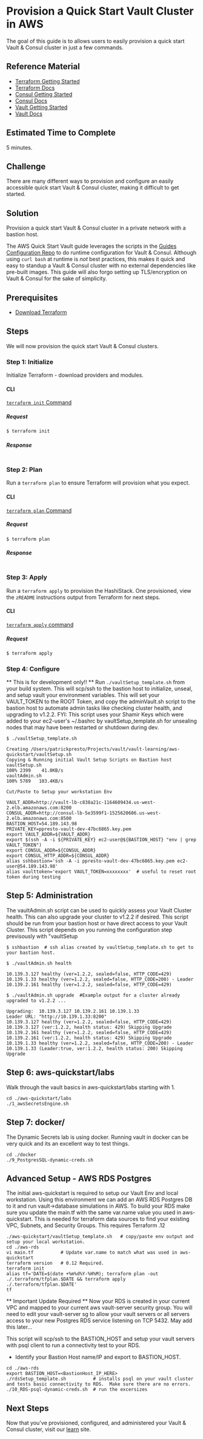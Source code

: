 # Provision a Quick Start Vault Cluster in AWS

The goal of this guide is to allows users to easily provision a quick start Vault & Consul cluster in just a few commands.

## Reference Material

- [Terraform Getting Started](https://www.terraform.io/intro/getting-started/install.html)
- [Terraform Docs](https://www.terraform.io/docs/index.html)
- [Consul Getting Started](https://www.consul.io/intro/getting-started/install.html)
- [Consul Docs](https://www.consul.io/docs/index.html)
- [Vault Getting Started](https://www.vaultproject.io/intro/getting-started/install.html)
- [Vault Docs](https://www.vaultproject.io/docs/index.html)

## Estimated Time to Complete

5 minutes.

## Challenge

There are many different ways to provision and configure an easily accessible quick start Vault & Consul cluster, making it difficult to get started.

## Solution

Provision a quick start Vault & Consul cluster in a private network with a bastion host.

The AWS Quick Start Vault guide leverages the scripts in the [Guides Configuration Repo](https://github.com/hashicorp/guides-configuration) to do runtime configuration for Vault & Consul. Although using `curl bash` at runtime is _not_ best practices, this makes it quick and easy to standup a Vault & Consul cluster with no external dependencies like pre-built images. This guide will also forgo setting up TLS/encryption on Vault & Consul for the sake of simplicity.

## Prerequisites

- [Download Terraform](https://www.terraform.io/downloads.html)

## Steps

We will now provision the quick start Vault & Consul clusters.

### Step 1: Initialize

Initialize Terraform - download providers and modules.

#### CLI

[`terraform init` Command](https://www.terraform.io/docs/commands/init.html)

##### Request

```sh
$ terraform init
```

##### Response
```
```

### Step 2: Plan

Run a `terraform plan` to ensure Terraform will provision what you expect.

#### CLI

[`terraform plan` Command](https://www.terraform.io/docs/commands/plan.html)

##### Request

```sh
$ terraform plan
```

##### Response
```
```

### Step 3: Apply

Run a `terraform apply` to provision the HashiStack. One provisioned, view the `zREADME` instructions output from Terraform for next steps.

#### CLI

[`terraform apply` command](https://www.terraform.io/docs/commands/apply.html)

##### Request

```sh
$ terraform apply
```

### Step 4: Configure

** This is for development only!! **
Run `./vaultSetup_template.sh` from your build system.  This will scp/ssh to the bastion host to initialize, unseal, and setup vault your environment variables.  This will set your VAULT_TOKEN to the ROOT Token, and copy the adminVault.sh script to the bastion host to automate admin tasks like checking cluster health, and upgrading to v1.2.2.  FYI:  This script uses your Shamir Keys which were added to your ec2-user's ~/.bashrc by vaultSetup_template.sh for unsealing nodes that may have been restarted or shutdown during dev.

```
$ ./vaultSetup_template.sh

Creating /Users/patrickpresto/Projects/vault/vault-learning/aws-quickstart/vaultSetup.sh
Copying & Running initial Vault Setup Scripts on Bastion host
vaultSetup.sh                                                                                                                                100% 2399    41.0KB/s
vaultAdmin.sh                                                                                                                                100% 5789   103.4KB/s 

Cut/Paste to Setup your workstation Env

VAULT_ADDR=http://vault-lb-c838a21c-1164609434.us-west-2.elb.amazonaws.com:8200
CONSUL_ADDR=http://consul-lb-5e3599f1-1525620606.us-west-2.elb.amazonaws.com:8500
BASTION_HOST=54.189.143.98
PRIVATE_KEY=ppresto-vault-dev-47bc6865.key.pem
export VAULT_ADDR=${VAULT_ADDR}
export $(ssh -A -i ${PRIVATE_KEY} ec2-user@${BASTION_HOST} "env | grep VAULT_TOKEN")
export CONSUL_ADDR=${CONSUL_ADDR}
export CONSUL_HTTP_ADDR=${CONSUL_ADDR}
alias sshbastion='ssh -A -i ppresto-vault-dev-47bc6865.key.pem ec2-user@54.189.143.98'
alias vaulttoken='export VAULT_TOKEN=xxxxxxxx'  # useful to reset root token during testing
```

## Step 5: Administration

The vaultAdmin.sh script can be used to quickly assess your Vault Cluster health.  This can also upgrade your cluster to v1.2.2 if desired.  This script should be run from your bastion host or have direct access to your Vault Cluster.  This script depends on you running the configuration step previsously with "vaultSetup

```
$ sshbastion  # ssh alias created by vaultSetup_template.sh to get to your bastion host.

$ ./vaultAdmin.sh health

10.139.3.127 healthy (ver=1.2.2, sealed=false, HTTP_CODE=429)
10.139.1.33 healthy (ver=1.2.2, sealed=false, HTTP_CODE=200) - Leader
10.139.2.161 healthy (ver=1.2.2, sealed=false, HTTP_CODE=429)

$ ./vaultAdmin.sh upgrade  #Example output for a cluster already upgraded to v1.2.2 ...

Upgrading:  10.139.3.127 10.139.2.161 10.139.1.33
Leader URL: "http://10.139.1.33:8200"
10.139.3.127 healthy (ver=1.2.2, sealed=false, HTTP_CODE=429)
10.139.3.127 (ver:1.2.2, health status: 429) Skipping Upgrade
10.139.2.161 healthy (ver=1.2.2, sealed=false, HTTP_CODE=429)
10.139.2.161 (ver:1.2.2, health status: 429) Skipping Upgrade
10.139.1.33 healthy (ver=1.2.2, sealed=false, HTTP_CODE=200) - Leader
10.139.1.33 (Leader:true, ver:1.2.2, health status: 200) Skipping Upgrade
```

## Step 6: aws-quickstart/labs

Walk through the vault basics in aws-quickstart/labs starting with 1. 

```
cd ./aws-quickstart/labs
./1_awsSecretsEngine.sh
```

## Step 7: docker/

The Dynamic Secrets lab is using docker.  Running vault in docker can be very quick and its an excellent way to test things.
```
cd ./docker
./9_PostgresSQL-dynamic-creds.sh
```

## Advanced Setup - AWS RDS Postgres
The initial aws-quickstart is required to setup our Vault Env and local workstation.  Using this environment we can add an AWS RDS Postgres DB to it and run vault->database simulations in AWS.  To build your RDS make sure you update the main.tf with the same var.name value you used in aws-quickstart.  This is needed for terraform data sources to find your existing VPC, Subnets, and Security Groups.  This requires Terraform .12

```
./aws-quickstart/vaultSetup_template.sh   # copy/paste env output and setup your local workstation.
cd ./aws-rds
vi main.tf          # Update var.name to match what was used in aws-quickstart
terraform version   # 0.12 Required.
terraform init
alias tf='DATE=$(date +%m%d%Y-%H%M); terraform plan -out ./.terraform/tfplan.$DATE && terraform apply ./.terraform/tfplan.$DATE'
tf
```

** Important Update Required **
Now your RDS is created in your current VPC and mapped to your current aws vault-server security group.  You will need to edit your vault-server sg to allow your vault servers or all servers access to your new Postgres RDS service listening on TCP 5432.  May add this later...
 

This script will scp/ssh to the BASTION_HOST and setup your vault servers with psql client to run a connectivity test to your RDS.

* Identify your Bastion Host name/IP and export to BASTION_HOST. 

```
cd ./aws-rds
export BASTION_HOST=<BastionHost_IP_HERE>
./rdsSetup_template.sh          # installs psql on your vault cluster and tests basic connectivity to RDS.  Make sure there are no errors.
./10_RDS-psql-dynamic-creds.sh  # run the excersizes
```

## Next Steps

Now that you've provisioned, configured, and administered your Vault & Consul cluster, visit our [learn](https://learn.hashicorp.com/vault/?track=secrets-management#secrets-managemen) site.
